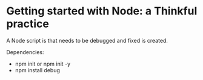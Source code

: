 # Getting started with Node: a Thinkful practice

A Node script is that needs to be debugged and fixed is created.

Dependencies:

- npm init or npm init -y
- npm install debug
